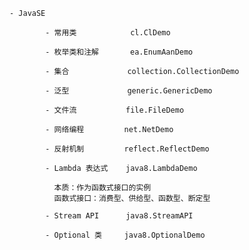     - JavaSE
            
            - 常用类            cl.ClDemo
            
            - 枚举类和注解       ea.EnumAanDemo
            
            - 集合             collection.CollectionDemo
            
            - 泛型             generic.GenericDemo
            
            - 文件流           file.FileDemo
            
            - 网络编程         net.NetDemo
            
            - 反射机制         reflect.ReflectDemo
            
            - Lambda 表达式    java8.LambdaDemo
            
              本质：作为函数式接口的实例
              函数式接口：消费型、供给型、函数型、断定型
              
            - Stream API      java8.StreamAPI
            
            - Optional 类     java8.OptionalDemo
              